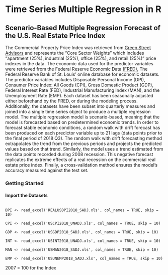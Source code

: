 # Time Series Multiple Regression in R
## Scenario-Based Multiple Regression Forecast of the U.S. Real Estate Price Index
The Commercial Property Price Index was retrieved from [Green Street Advisors](https://www.greenstreetadvisors.com/insights/CPPI) and represents the “Core Sector Weights” which includes “apartment (25%), industrial (25%), office (25%), and retail (25%)” price indexes in the data. The economic data used for the predictor variables were retrieved from the Federal Reserve Economic Data [(FRED)]( https://fred.stlouisfed.org/), The Federal Reserve Bank of St. Louis’ online database for economic datasets. The predictor variables includes Disposable Personal Income (DPI), Consumer Price Index: All Goods (CPI), Gross Domestic Product (GDP), Federal Interest Rate (FED), Industrial Manufacturing Index (MAN), and the Unemployment Rate (EMP). Each dataset has been seasonally adjusted either beforehand by the FRED, or during the modeling process. Additionally, the datasets have been subset into quarterly measures and joined into a single time series object to produce a multiple regression model. The multiple regression model is scenario-based, meaning that the model is forecasted based on predetermined economic trends. In order to forecast stable economic conditions, a random walk with drift forecast has been produced on each predictor variable up to 21 lags (data points prior to the final period of 2018 Q3). The random walk with drift forecasting method extrapolates the trend from the previous periods and projects the predicted values based on that trend. Similarly, the model uses a trend estimated from the data points recorded during 2008 recession. This negative forecast replicates the extreme effects of a real recession on the commercial real estate price index. Finally, a cross-validation method ensures the model’s accuracy measured against the test set.  
### Getting Started
#### Import the Datasets
```com_real <- read_excel('GREENSTREETINDEX_UNADJ.xlsx', sheet = 2, col_names = TRUE, skip = 9)  

DPI <- read_excel('REALUSDPI2018_SADJ.xls', col_names = TRUE, skip = 10)  

CPI <- read_excel('USCPI2018_UNADJ.xls', col_names = TRUE, skip = 10)  

GDP <- read_excel('USGDP2018_SADJ.xls', col_names = TRUE, skip = 10)  

INT <- read_excel('USINT2018_UNADJ.xls', col_names = TRUE, skip = 10)  

MAN <- read_excel('USMAN2018_SADJ.xls', col_names = TRUE, skip = 10)  

EMP <- read_excel('USUNEMP2018_SADJ.xls', col_names = TRUE, skip = 10)
```
2007 = 100 for the Index
